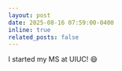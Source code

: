 ```yaml
---
layout: post
date: 2025-08-16 07:59:00-0400
inline: true
related_posts: false
---
```


I started my MS at UIUC! :smile:
